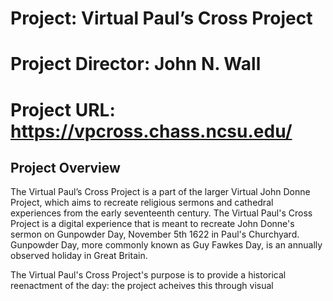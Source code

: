 # Project: Virtual Paul’s Cross Project
# Project Director: John N. Wall
# Project URL: https://vpcross.chass.ncsu.edu/


## Project Overview
The Virtual Paul’s Cross Project is a part of the larger Virtual John Donne Project, which aims to recreate religious sermons and cathedral experiences from the early seventeenth century.  The Virtual Paul's Cross Project is a digital experience that is meant to recreate John Donne's sermon on Gunpowder Day, November 5th 1622 in Paul's Churchyard. Gunpowder Day, more commonly known as Guy Fawkes Day, is an annually observed holiday in Great Britain. 

The Virtual Paul's Cross Project's purpose is to provide a historical reenactment of the day: the project acheives this through visual 
